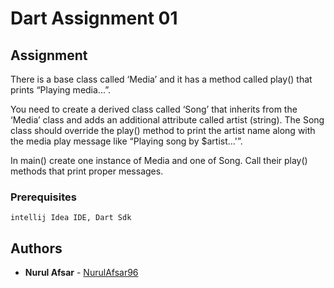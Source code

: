 
# Dart Assignment 01


## Assignment

There is a base class called ‘Media’ and it has a method called play() that prints
“Playing media...”.

You need to create a derived class called ‘Song’ that inherits from the ‘Media’ class and adds
an additional attribute called artist (string). The Song class should override the play()
method to print the artist name along with the media play message like
“Playing song by $artist...'”.

In main() create one instance of Media and one of Song. Call their play() methods that print
proper messages.



### Prerequisites


```
intellij Idea IDE, Dart Sdk 
```

## Authors

* **Nurul Afsar**  - [NurulAfsar96](https://https://github.com/NurulAfsar96)

